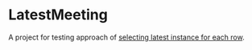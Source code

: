 # LatestMeeting
A project for testing approach of [selecting latest instance for each row](https://stackoverflow.com/a/46259192/5178765).
